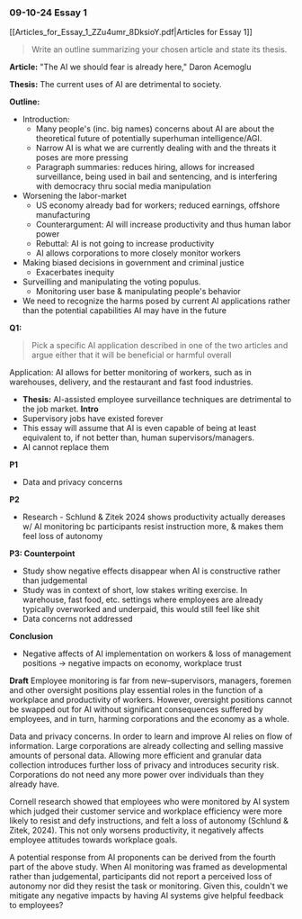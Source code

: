 ### 09-10-24 Essay 1

[[Articles_for_Essay_1_ZZu4umr_8DksioY.pdf|Articles for Essay 1]]

> Write an outline summarizing your chosen article and state its thesis.

**Article:** "The AI we should fear is already here," Daron Acemoglu

**Thesis:** The current uses of AI are detrimental to society.


**Outline:**
- Introduction: 
	- Many people's (inc. big names) concerns about AI are about the theoretical future of potentially superhuman intelligence/AGI. 
	- Narrow AI is what we are currently dealing with and the threats it poses are more pressing
	- Paragraph summaries: reduces hiring, allows for increased surveillance, being used in bail and sentencing, and is interfering with democracy thru social media manipulation
- Worsening the labor-market
	- US economy already bad for workers; reduced earnings, offshore manufacturing
	- Counterargument: AI will increase productivity and thus human labor power
	- Rebuttal: AI is not going to increase productivity 
	- AI allows corporations to more closely monitor workers 
- Making biased decisions in government and criminal justice
	- Exacerbates inequity
- Surveilling and manipulating the voting populus. 
	- Monitoring user base & manipulating people's behavior
- We need to recognize the harms posed by current AI applications rather than the potential capabilities AI may have in the future

**Q1:**
> Pick a specific AI application described in one of the two articles and argue either that it will be beneficial or harmful overall

Application: AI allows for better monitoring of workers, such as in warehouses, delivery, and the restaurant and fast food industries.

- **Thesis:** AI-assisted employee surveillance techniques are detrimental to the job market. 
**Intro**
- Supervisory jobs have existed forever 
- This essay will assume that AI is even capable of being at least equivalent to, if not better than, human supervisors/managers. 
- AI cannot replace them

**P1**
- Data and privacy concerns 

**P2**
- Research - Schlund & Zitek 2024 shows productivity actually dereases w/ AI monitoring bc participants resist instruction more, & makes them feel loss of autonomy

**P3: Counterpoint**
- Study show negative effects disappear when AI is constructive rather than judgemental
- Study was in context of short, low stakes writing exercise. In warehouse, fast food, etc. settings where employees are already typically overworked and underpaid, this would still feel like shit
- Data concerns not addressed

**Conclusion**
- Negative affects of AI implementation on workers & loss of management positions → negative impacts on economy, workplace trust

**Draft**
Employee monitoring is far from new–supervisors, managers, foremen and other oversight positions play essential roles in the function of a workplace and productivity of workers. However, oversight positions cannot be swapped out for AI without significant consequences suffered by employees, and in turn, harming corporations and the economy as a whole. 

Data and privacy concerns. In order to learn and improve AI relies on flow of information. Large corporations are already collecting and selling massive amounts of personal data. Allowing more efficient and granular data collection introduces further loss of privacy and introduces security risk. Corporations do not need any more power over individuals than they already have. 

Cornell research showed that employees who were monitored by AI system which judged their customer service and workplace efficiency were more likely to resist and defy instructions, and felt a loss of autonomy (Schlund & Zitek, 2024). This not only worsens productivity, it negatively affects employee attitudes towards workplace goals. 

A potential response from AI proponents can be derived from the fourth part of the above study. When AI monitoring was framed as developmental rather than judgemental, participants did not report a perceived loss of autonomy nor did they resist the task or monitoring. Given this, couldn't we mitigate any negative impacts by having AI systems give helpful feedback to employees? 
